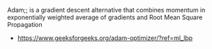 
Adam;; is a gradient descent alternative that combines momentum in exponentially weighted average of gradients and Root Mean Square Propagation

- https://www.geeksforgeeks.org/adam-optimizer/?ref=ml_lbp


